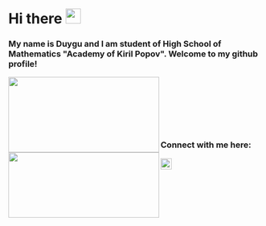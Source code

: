 # Hi there <img src="https://user-images.githubusercontent.com/1303154/88677602-1635ba80-d120-11ea-84d8-d263ba5fc3c0.gif" width="30px">

### My name is Duygu and I am student of High School of Mathematics "Academy of Kiril Popov". Welcome to my github profile!
<img height="150" width="300" align="left" src="https://github-readme-stats.vercel.app/api?username=duygu-rmdn&count_private=true&theme=tokyonight&hide=prs&show_icons=true">
<img height="130" width="300" align="left" src="https://github-readme-stats.vercel.app/api/top-langs/?username=duygu-rmdn&layout=compact&theme=tokyonight">
<br><br><br><br><br><br>

### Connect with me here:
 

[<img align="left" alt="duygu_rmdn | Instagram" width="22px" src="https://assets.stickpng.com/images/580b57fcd9996e24bc43c521.png" />][instagram]

[instagram]: https://www.instagram.com/duygu_rmdn

